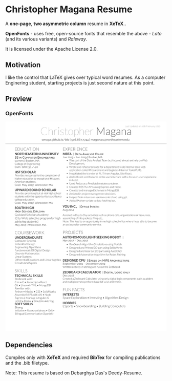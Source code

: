 Christopher Magana Resume
=========================

A **one-page**, **two asymmetric column** resume in **XeTeX**..

 **OpenFonts** - uses free, open-source fonts that resemble the above - *Lato* (and its various variants) and *Raleway*.

It is licensed under the Apache License 2.0.

## Motivation

I like the control that LaTeX gives over typical word resumes. As a computer Enginering student, starting projects is just second nature at this point. 

## Preview

### OpenFonts
![alt tag](/OpenFonts/sample-image.png)

## Dependencies

Compiles only with **XeTeX** and required **BibTex** for compiling publications and the .bib filetype.

Note: This resume is based on Debarghya Das's Deedy-Resume.
